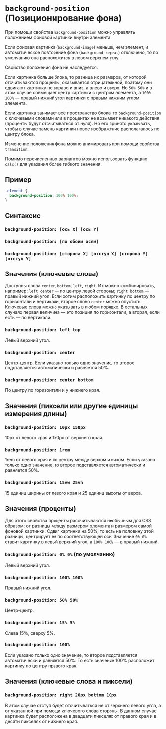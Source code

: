 # `background-position` (Позиционирование фона)

При помощи свойства `background-position` можно управлять положением фоновой картинки внутри элемента.

Если фоновая картинка (`background-image`) меньше, чем элемент, и автоматическое повторение фона (`background-repeat`) отключено, то по умолчанию она расположится в левом верхнем углу.

Свойство положения фона не наследуется.

Если картинка больше блока, то разница их размеров, от которой отсчитываются проценты, оказывается отрицательной, поэтому они сдвигают картинку не вправо и вниз, а влево и вверх. Но `50% 50%` и в этом случае совмещает центр картинки с центром элемента, а `100% 100%` — правый нижний угол картинки с правым нижним углом элемента.

Если картинка занимает всё пространство блока, то `background-position` с ключевыми словами или в процентах не возымеет никакого действия (проценты будут отсчитываться от нуля). Но его принято указывать, чтобы в случае замены картинки новое изображение располагалось по центру блока.

Изменение положения фона можно анимировать при помощи свойства `transition`.

Помимо перечисленных вариантов можно использовать функцию `calc()` для указания более гибкого значения.

## Пример

```css
.element {
  background-position: 100% 100%;
}
```

## Синтаксис

### `background-position: [ось X] [ось Y]`

### `background-position: [по обоим осям]`

### `background-position: [сторона X] [отступ X] [сторона Y] [отступ Y]` 

## Значения (ключевые слова)

Доступны слова `center`, `bottom`, `left`, `right`. Их можно комбинировать, например: `left center` — по центру левой стороны; `right bottom` — правый нижний угол. Если хотим расположить картинку по центру по горизонтали и вертикали, второе слово `center` можно опустить. Ключевые слова можно указывать в любом порядке. В остальных случаях первая величина — это позиция по горизонтали, а вторая, если есть — по вертикали.

### `background-position: left top`

Левый верхний угол.

### `background-position: center`

Центр-центр. Если указано только одно значение, то второе подставляется автоматически и равняется 50%.

### `background-position: center bottom`

По центру по горизонтали и у нижнего края.

## Значения (пиксели или другие единицы измерения длины)

### `background-position: 10px 150px`

10px от левого края и 150px от верхнего края.

### `background-position: 1rem`

1rem от левого края и по центру между верхом и низом. Если указано только одно значение, то второе подставляется автоматически и равняется 50%.

### `background-position: 15vw 25vh`

15 единиц ширины от левого края и 25 единиц высоты от верха.

## Значения (проценты)

Для этого свойства проценты рассчитываются необычным для CSS образом: от разницы между размером элемента и размером самой фоновой картинки. Сдвиг картинки на 50%, то есть на половину этой разницы, центрирует её по соответствующей оси. Значение `0% 0%` ставит картинку в левый верхний угол, а `100% 100%` — в правый нижний.

### `background-position: 0% 0%` (по умолчанию)

Левый верхний угол.

### `background-position: 100% 100%`

Правый нижний угол.

### `background-position: 50% 50%`

Центр-центр.

### `background-position: 15% 5%`

Слева 15%, сверху 5%.

### `background-position: 100%`

Если указано только одно значение, то второе подставляется автоматически и равняется 50%. То есть значение 100% расположит картинку по центру правого края.

## Значения (ключевые слова и пиксели)

### `background-position: right 20px bottom 10px`

В этом случае отступ будет отсчитываться не от верхнего левого угла, а от указанной при помощи ключевого слова стороны. В данном случае картинка будет расположена в двадцати пикселях от правого края и в десяти пикселях от нижнего края.
